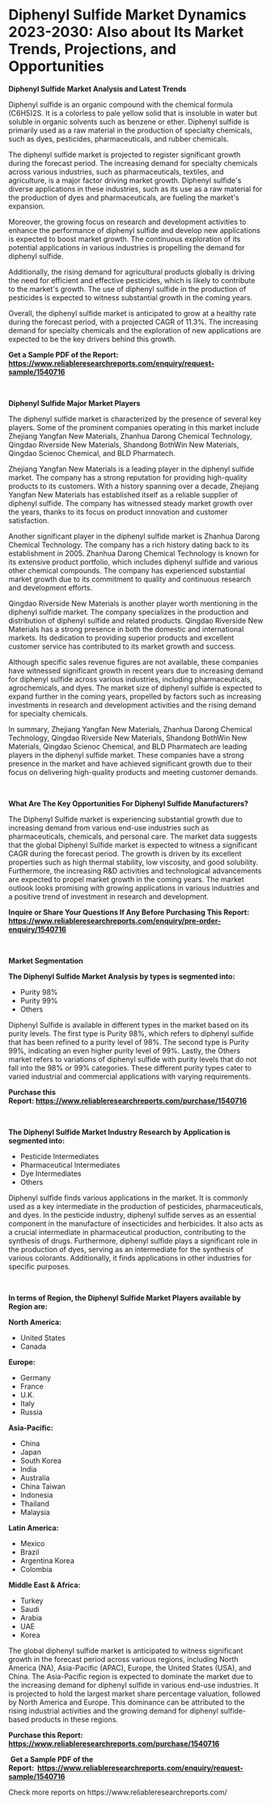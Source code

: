 <p><h1>Diphenyl Sulfide Market Dynamics 2023-2030: Also about Its Market Trends, Projections, and Opportunities</h1></p><p><strong>Diphenyl Sulfide Market Analysis and Latest Trends</strong></p>
<p><p>Diphenyl sulfide is an organic compound with the chemical formula (C6H5)2S. It is a colorless to pale yellow solid that is insoluble in water but soluble in organic solvents such as benzene or ether. Diphenyl sulfide is primarily used as a raw material in the production of specialty chemicals, such as dyes, pesticides, pharmaceuticals, and rubber chemicals.</p><p>The diphenyl sulfide market is projected to register significant growth during the forecast period. The increasing demand for specialty chemicals across various industries, such as pharmaceuticals, textiles, and agriculture, is a major factor driving market growth. Diphenyl sulfide's diverse applications in these industries, such as its use as a raw material for the production of dyes and pharmaceuticals, are fueling the market's expansion.</p><p>Moreover, the growing focus on research and development activities to enhance the performance of diphenyl sulfide and develop new applications is expected to boost market growth. The continuous exploration of its potential applications in various industries is propelling the demand for diphenyl sulfide.</p><p>Additionally, the rising demand for agricultural products globally is driving the need for efficient and effective pesticides, which is likely to contribute to the market's growth. The use of diphenyl sulfide in the production of pesticides is expected to witness substantial growth in the coming years.</p><p>Overall, the diphenyl sulfide market is anticipated to grow at a healthy rate during the forecast period, with a projected CAGR of 11.3%. The increasing demand for specialty chemicals and the exploration of new applications are expected to be the key drivers behind this growth.</p></p>
<p><strong>Get a Sample PDF of the Report:&nbsp; <a href="https://www.reliableresearchreports.com/enquiry/request-sample/1540716">https://www.reliableresearchreports.com/enquiry/request-sample/1540716</a></strong></p>
<p>&nbsp;</p>
<p><strong>Diphenyl Sulfide Major Market Players</strong></p>
<p><p>The diphenyl sulfide market is characterized by the presence of several key players. Some of the prominent companies operating in this market include Zhejiang Yangfan New Materials, Zhanhua Darong Chemical Technology, Qingdao Riverside New Materials, Shandong BothWin New Materials, Qingdao Scienoc Chemical, and BLD Pharmatech. </p><p>Zhejiang Yangfan New Materials is a leading player in the diphenyl sulfide market. The company has a strong reputation for providing high-quality products to its customers. With a history spanning over a decade, Zhejiang Yangfan New Materials has established itself as a reliable supplier of diphenyl sulfide. The company has witnessed steady market growth over the years, thanks to its focus on product innovation and customer satisfaction.</p><p>Another significant player in the diphenyl sulfide market is Zhanhua Darong Chemical Technology. The company has a rich history dating back to its establishment in 2005. Zhanhua Darong Chemical Technology is known for its extensive product portfolio, which includes diphenyl sulfide and various other chemical compounds. The company has experienced substantial market growth due to its commitment to quality and continuous research and development efforts.</p><p>Qingdao Riverside New Materials is another player worth mentioning in the diphenyl sulfide market. The company specializes in the production and distribution of diphenyl sulfide and related products. Qingdao Riverside New Materials has a strong presence in both the domestic and international markets. Its dedication to providing superior products and excellent customer service has contributed to its market growth and success.</p><p>Although specific sales revenue figures are not available, these companies have witnessed significant growth in recent years due to increasing demand for diphenyl sulfide across various industries, including pharmaceuticals, agrochemicals, and dyes. The market size of diphenyl sulfide is expected to expand further in the coming years, propelled by factors such as increasing investments in research and development activities and the rising demand for specialty chemicals.</p><p>In summary, Zhejiang Yangfan New Materials, Zhanhua Darong Chemical Technology, Qingdao Riverside New Materials, Shandong BothWin New Materials, Qingdao Scienoc Chemical, and BLD Pharmatech are leading players in the diphenyl sulfide market. These companies have a strong presence in the market and have achieved significant growth due to their focus on delivering high-quality products and meeting customer demands.</p></p>
<p>&nbsp;</p>
<p><strong>What Are The Key Opportunities For Diphenyl Sulfide Manufacturers?</strong></p>
<p><p>The Diphenyl Sulfide market is experiencing substantial growth due to increasing demand from various end-use industries such as pharmaceuticals, chemicals, and personal care. The market data suggests that the global Diphenyl Sulfide market is expected to witness a significant CAGR during the forecast period. The growth is driven by its excellent properties such as high thermal stability, low viscosity, and good solubility. Furthermore, the increasing R&D activities and technological advancements are expected to propel market growth in the coming years. The market outlook looks promising with growing applications in various industries and a positive trend of investment in research and development.</p></p>
<p><strong>Inquire or Share Your Questions If Any Before Purchasing This Report: <a href="https://www.reliableresearchreports.com/enquiry/pre-order-enquiry/1540716">https://www.reliableresearchreports.com/enquiry/pre-order-enquiry/1540716</a></strong></p>
<p>&nbsp;</p>
<p><strong>Market Segmentation</strong></p>
<p><strong>The Diphenyl Sulfide Market Analysis by types is segmented into:</strong></p>
<p><ul><li>Purity 98%</li><li>Purity 99%</li><li>Others</li></ul></p>
<p><p>Diphenyl Sulfide is available in different types in the market based on its purity levels. The first type is Purity 98%, which refers to diphenyl sulfide that has been refined to a purity level of 98%. The second type is Purity 99%, indicating an even higher purity level of 99%. Lastly, the Others market refers to variations of diphenyl sulfide with purity levels that do not fall into the 98% or 99% categories. These different purity types cater to varied industrial and commercial applications with varying requirements.</p></p>
<p><strong>Purchase this Report:&nbsp;<a href="https://www.reliableresearchreports.com/purchase/1540716">https://www.reliableresearchreports.com/purchase/1540716</a></strong></p>
<p>&nbsp;</p>
<p><strong>The Diphenyl Sulfide Market Industry Research by Application is segmented into:</strong></p>
<p><ul><li>Pesticide Intermediates</li><li>Pharmaceutical Intermediates</li><li>Dye Intermediates</li><li>Others</li></ul></p>
<p><p>Diphenyl sulfide finds various applications in the market. It is commonly used as a key intermediate in the production of pesticides, pharmaceuticals, and dyes. In the pesticide industry, diphenyl sulfide serves as an essential component in the manufacture of insecticides and herbicides. It also acts as a crucial intermediate in pharmaceutical production, contributing to the synthesis of drugs. Furthermore, diphenyl sulfide plays a significant role in the production of dyes, serving as an intermediate for the synthesis of various colorants. Additionally, it finds applications in other industries for specific purposes.</p></p>
<p>&nbsp;</p>
<p><strong>In terms of Region, the Diphenyl Sulfide Market Players available by Region are:</strong></p>
<p>
    <p> <strong> North America: </strong>
        <ul>
            <li>United States</li>
            <li>Canada</li>
        </ul>
        </p> 
    <p> <strong> Europe: </strong>
        <ul>
            <li>Germany</li>
            <li>France</li>
            <li>U.K.</li>
            <li>Italy</li>
            <li>Russia</li>
        </ul>
        </p> 
    <p> <strong> Asia-Pacific: </strong>
        <ul>
            <li>China</li>
            <li>Japan</li>
            <li>South Korea</li>
            <li>India</li>
            <li>Australia</li>
            <li>China Taiwan</li>
            <li>Indonesia</li>
            <li>Thailand</li>
            <li>Malaysia</li>
        </ul>
        </p> 
    <p> <strong> Latin America: </strong>
        <ul>
            <li>Mexico</li>
            <li>Brazil</li>
            <li>Argentina Korea</li>
            <li>Colombia</li>
        </ul>
        </p> 
    <p> <strong> Middle East & Africa: </strong>
        <ul>
            <li>Turkey</li>
            <li>Saudi</li>
            <li>Arabia</li>
            <li>UAE</li>
            <li>Korea</li>
        </ul>
    </p>
    </p>
<p><p>The global diphenyl sulfide market is anticipated to witness significant growth in the forecast period across various regions, including North America (NA), Asia-Pacific (APAC), Europe, the United States (USA), and China. The Asia-Pacific region is expected to dominate the market due to the increasing demand for diphenyl sulfide in various end-use industries. It is projected to hold the largest market share percentage valuation, followed by North America and Europe. This dominance can be attributed to the rising industrial activities and the growing demand for diphenyl sulfide-based products in these regions.</p></p>
<p><strong>Purchase this Report: <a href="https://www.reliableresearchreports.com/purchase/1540716">https://www.reliableresearchreports.com/purchase/1540716</a></strong></p>
<p>&nbsp;<strong>Get a Sample PDF of the Report:&nbsp;&nbsp;<a href="https://www.reliableresearchreports.com/enquiry/request-sample/1540716">https://www.reliableresearchreports.com/enquiry/request-sample/1540716</a></strong></p>
<p><strong></strong></p>
<p>Check more reports on https://www.reliableresearchreports.com/</p>